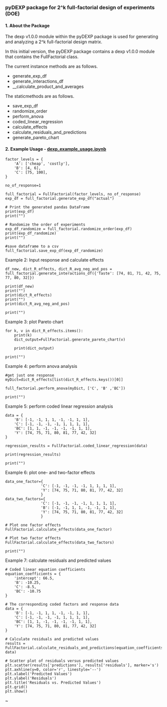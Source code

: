 ### pyDEXP package for 2^k full-factorial design of experiments (DOE)

#### 1. About the Package

The dexp v1.0.0 module within the pyDEXP package is used for generating and analyzing a 2^k full-factorial design matrix.

In this initial version, the pyDEXP package contains a dexp v1.0.0 module that contains the FullFactorial class. 

The current instance methods are as follows.

- generate_exp_df
- generate_interactions_df
- __calculate_product_and_averages

The staticmethods are as follows.

- save_exp_df
- randomize_order
- perform_anova
- coded_linear_regression
- calculate_effects
- calculate_residuals_and_predictions
- generate_pareto_chart

#### 2. Example Usage - [dexp_example_usage.ipynb](https://github.com/rayguna/pyDEXP/blob/main/dexp_example_usage.ipynb "dexp_example_usage.ipynb")

```
factor_levels = {
    'A': ['cheap', 'costly'],
    'B': [4, 6],
    'C': [75, 100],
}

no_of_response=1

full_factorial = FullFactorial(factor_levels, no_of_response)
exp_df = full_factorial.generate_exp_df("actual")

# Print the generated pandas DataFrame
print(exp_df)
print("")

# Randomize the order of experiments
exp_df_randomize = full_factorial.randomize_order(exp_df)
print(exp_df_randomize)
print("")

#save dataframe to a csv
full_factorial.save_exp_df(exp_df_randomize)
```

Example 2: Input response and calculate effects

```
df_new, dict_R_effects, dict_R_avg_neg_and_pos = full_factorial.generate_interactions_df({'Taste': [74, 81, 71, 42, 75, 77, 80, 32]})

print(df_new)
print("")
print(dict_R_effects)
print("")
print(dict_R_avg_neg_and_pos)

print("")
```

Example 3: plot Pareto chart

```
for k, v in dict_R_effects.items():
    print(k)
    dict_output=FullFactorial.generate_pareto_chart(v)

    print(dict_output)

print("")
```

Example 4: perform anova analysis

```
#get just one response
myDict=dict_R_effects[list(dict_R_effects.keys())[0]]

full_factorial.perform_anova(myDict, ['C', 'B' ,'BC'])

print("")
```

Example 5: perform coded linear regression analysis

```
data = {
    'B': [-1, -1, 1, 1, -1, -1, 1, 1],
    'C': [-1, -1, -1, -1, 1, 1, 1, 1],
    'BC': [1, 1, -1, -1, -1, -1, 1, 1],
    'Y': [74, 75, 71, 80, 81, 77, 42, 32]
}

regression_results = FullFactorial.coded_linear_regression(data)

print(regression_results)

print("")
```

Example 6: plot one- and two-factor effects

```
data_one_factor={
                'C': [-1, -1, -1, -1, 1, 1, 1, 1],
                'Y': [74, 75, 71, 80, 81, 77, 42, 32]
                }
data_two_factors={
                'C': [-1, -1, -1, -1, 1, 1, 1, 1],
                'B': [-1, -1, 1, 1, -1, -1, 1, 1],
                'Y': [74, 75, 71, 80, 81, 77, 42, 32]
                }

# Plot one factor effects
FullFactorial.calculate_effects(data_one_factor)

# Plot two factor effects
FullFactorial.calculate_effects(data_two_factors)

print("")
```

Example 7: calculate residuals and predicted values

```
# Coded linear equation coefficients
equation_coefficients = {
    'intercept': 66.5,
    'B': -10.25,
    'C': -8.5,
    'BC': -10.75
}

# The corresponding coded factors and response data
data = {
    'B': [-1, -1, 1, 1, -1, -1, 1, 1],
    'C': [-1, -1, -1, -1, 1, 1, 1, 1],
    'BC': [1, 1, -1, -1, -1, -1, 1, 1],
    'Y': [74, 75, 71, 80, 81, 77, 42, 32]
}

# Calculate residuals and predicted values
results = FullFactorial.calculate_residuals_and_predictions(equation_coefficients, data)

# Scatter plot of residuals versus predicted values
plt.scatter(results['predictions'], results['residuals'], marker='s')
plt.axhline(y=0, color='r', linestyle='--')
plt.xlabel('Predicted Values')
plt.ylabel('Residuals')
plt.title('Residuals vs. Predicted Values')
plt.grid()
plt.show()
```

~
